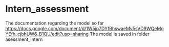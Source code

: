 # Intern_assessment
The documentation regarding the model so far https://docs.google.com/document/d/1W5jp7DYfBhswaeMv5sVD9WQeMgYEfh_cjbhUW6_B1QU/edit?usp=sharing
The model is saved in folder asessment_intern

